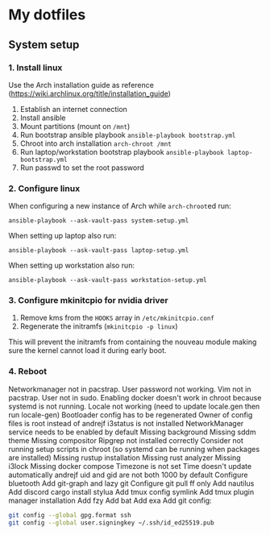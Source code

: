 # My dotfiles

## System setup

### 1. Install linux

Use the Arch installation guide as reference (https://wiki.archlinux.org/title/installation_guide)

1. Establish an internet connection
2. Install ansible
3. Mount partitions (mount on `/mnt`)
4. Run bootstrap ansible playbook `ansible-playbook bootstrap.yml`
5. Chroot into arch installation `arch-chroot /mnt`
6. Run laptop/workstation bootstrap playbook `ansible-playbook laptop-bootstrap.yml`
7. Run passwd to set the root password

### 2. Configure linux

When configuring a new instance of Arch while `arch-chroot`ed run:

```
ansible-playbook --ask-vault-pass system-setup.yml
```

When setting up laptop also run:

```
ansible-playbook --ask-vault-pass laptop-setup.yml
```

When setting up workstation also run:

```
ansible-playbook --ask-vault-pass workstation-setup.yml
```

### 3. Configure mkinitcpio for nvidia driver

1. Remove kms from the `HOOKS` array in `/etc/mkinitcpio.conf`
2. Regenerate the initramfs (`mkinitcpio -p linux`)

This will prevent the initramfs from containing the nouveau module making sure the kernel cannot load it during early boot.

### 4. Reboot

Networkmanager not in pacstrap.
User password not working.
Vim not in pacstrap.
User not in sudo.
Enabling docker doesn't work in chroot because systemd is not running.
Locale not working (need to update locale.gen then run locale-gen)
Bootloader config has to be regenerated
Owner of config files is root instead of andrejf
i3status is not installed
NetworkManager service needs to be enabled by default
Missing background
Missing sddm theme
Missing compositor
Ripgrep not installed correctly
Consider not running setup scripts in chroot (so systemd can be running when packages are installed)
Missing rustup installation
Missing rust analyzer
Missing i3lock
Missing docker compose
Timezone is not set
Time doesn't update automatically
andrejf uid and gid are not both 1000 by default
Configure bluetooth
Add git-graph and lazy git
Configure git pull ff only
Add nautilus
Add discord
cargo install stylua
Add tmux config symlink
Add tmux plugin manager installation
Add fzy
Add bat
Add exa
Add git config:

```bash
git config --global gpg.format ssh
git config --global user.signingkey ~/.ssh/id_ed25519.pub
```
